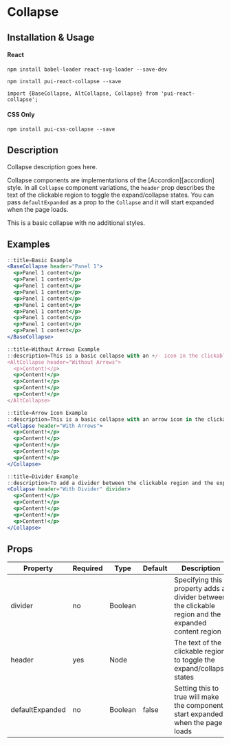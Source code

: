# Collapse

## Installation & Usage

#### React
`npm install babel-loader react-svg-loader --save-dev`

`npm install pui-react-collapse --save`

`import {BaseCollapse, AltCollapse, Collapse} from 'pui-react-collapse';`

#### CSS Only
`npm install pui-css-collapse --save`

## Description
Collapse description goes here.

Collapse components are implementations of the [Accordion][accordion] style. In
all `Collapse` component variations, the `header` prop describes the text
of the clickable region to toggle the expand/collapse states. You can pass `defaultExpanded`
as a prop to the `Collapse` and it will start expanded when the page loads.

This is a basic collapse with no additional styles.

## Examples

```jsx
::title=Basic Example
<BaseCollapse header="Panel 1">
  <p>Panel 1 content</p>
  <p>Panel 1 content</p>
  <p>Panel 1 content</p>
  <p>Panel 1 content</p>
  <p>Panel 1 content</p>
  <p>Panel 1 content</p>
  <p>Panel 1 content</p>
  <p>Panel 1 content</p>
  <p>Panel 1 content</p>
  <p>Panel 1 content</p>
</BaseCollapse>
```

```jsx
::title=Without Arrows Example
::description=This is a basic collapse with an +/- icon in the clickable region
<AltCollapse header="Without Arrows">
  <p>Content!</p>
  <p>Content!</p>
  <p>Content!</p>
  <p>Content!</p>
  <p>Content!</p>
</AltCollapse>
```

```jsx
::title=Arrow Icon Example
::description=This is a basic collapse with an arrow icon in the clickable region
<Collapse header="With Arrows">
  <p>Content!</p>
  <p>Content!</p>
  <p>Content!</p>
  <p>Content!</p>
  <p>Content!</p>
</Collapse>
```

```jsx
::title=Divider Example
::description=To add a divider between the clickable region and the expanded content region, simply set the `divider` property to be true
<Collapse header="With Divider" divider>
  <p>Content!</p>
  <p>Content!</p>
  <p>Content!</p>
  <p>Content!</p>
  <p>Content!</p>
</Collapse>
```

## Props

Property | Required | Type | Default | Description
---------|----------|------|---------|------------
divider         | no  | Boolean |       | Specifying this property adds a divider between the clickable region and the expanded content region
header          | yes | Node    |       | The text of the clickable region to toggle the expand/collapse states
defaultExpanded | no  | Boolean | false | Setting this to true will make the component start expanded when the page loads
